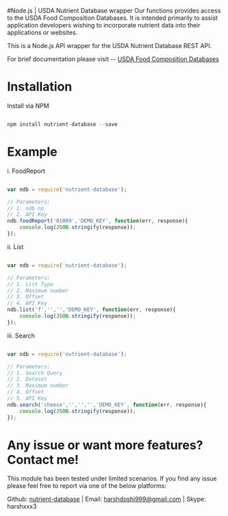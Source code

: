 #Node.js | USDA Nutrient Database wrapper
Our functions provides access to the USDA Food Composition Databases. It is intended primarily to assist application developers wishing to incorporate nutrient data into their applications or websites.

This is a Node.js API wrapper for the USDA Nutrient Database REST API.

For brief documentation please visit -- <a href="https://ndb.nal.usda.gov/ndb/doc/">USDA Food Composition Databases</a>
# Installation

Install via NPM

```js

npm install nutrient-database --save

```

# Example

i. FoodReport

```js

var ndb = require('nutrient-database');

// Parameters:
// 1. ndb no
// 2. API Key
ndb.foodReport('01009','DEMO_KEY', function(err, response){
    console.log(JSON.stringify(response));
});

```

ii. List

```js

var ndb = require('nutrient-database');

// Parameters:
// 1. List Type
// 2. Maximum number
// 3. Offset
// 4. API Key
ndb.list('f','','','DEMO_KEY', function(err, response){
    console.log(JSON.stringify(response));
});

```

iii. Search

```js

var ndb = require('nutrient-database');

// Parameters:
// 1. Search Query
// 2. Dataset
// 3. Maximum number
// 4. Offset
// 5. API Key
ndb.search('cheese','','','','DEMO_KEY', function(err, response){
    console.log(JSON.stringify(response));
});

```

# Any issue or want more features? Contact me!

This module has been tested under limited scenarios. If you find any issue please feel free to report via one of the below platforms:

Github: <a href="https://github.com/harshdoshi999/nutrient-database/issues">nutrient-database</a> | 
Email: harshdoshi999@gmail.com | 
Skype: harshxxx3
